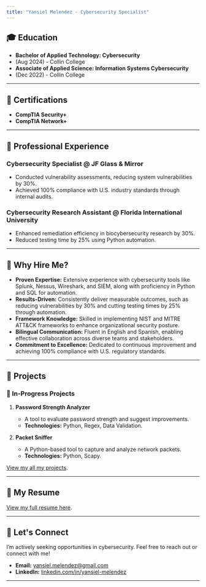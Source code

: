 ```yaml
---
title: "Yansiel Melendez - Cybersecurity Specialist"
---
```


## 🎓 Education
- **Bachelor of Applied Technology: Cybersecurity**
- (Aug 2024) - Collin College
- **Associate of Applied Science: Information Systems Cybersecurity**
- (Dec 2022) - Collin College

---

## 📜 Certifications
- **CompTIA Security+**
- **CompTIA Network+**

---

## 💼 Professional Experience
### Cybersecurity Specialist @ JF Glass & Mirror
- Conducted vulnerability assessments, reducing system vulnerabilities by 30%.
- Achieved 100% compliance with U.S. industry standards through internal audits.

### Cybersecurity Research Assistant @ Florida International University
- Enhanced remediation efficiency in biocybersecurity research by 30%.
- Reduced testing time by 25% using Python automation.

---

## 🤔 Why Hire Me?
- **Proven Expertise:** Extensive experience with cybersecurity tools like Splunk, Nessus, Wireshark, and SIEM, along with proficiency in Python and SQL for automation.
- **Results-Driven:** Consistently deliver measurable outcomes, such as reducing vulnerabilities by 30% and cutting testing times by 25% through automation.
- **Framework Knowledge:** Skilled in implementing NIST and MITRE ATT&CK frameworks to enhance organizational security posture.
- **Bilingual Communication:** Fluent in English and Spanish, enabling effective collaboration across diverse teams and stakeholders.
- **Commitment to Excellence:** Dedicated to continuous improvement and achieving 100% compliance with U.S. regulatory standards.

---

## 🚀 Projects
### 📌 In-Progress Projects
1. **Password Strength Analyzer**  
   - A tool to evaluate password strength and suggest improvements.  
   - **Technologies:** Python, Regex, Data Validation.

2. **Packet Sniffer**  
   - A Python-based tool to capture and analyze network packets.  
   - **Technologies:** Python, Scapy.

[View my all my projects](https://github.com/YMQSec/Projects).

---

## 📄 My Resume
[View my full resume here](Resume/Yansiel_Melendez_Resume.pdf).

---

## 🤝 Let's Connect
I’m actively seeking opportunities in cybersecurity. Feel free to reach out or connect with me!
- **Email:** [yansiel.melendez@gmail.com](mailto:yansiel.melendez@gmail.com)
- **LinkedIn:** [linkedin.com/in/yansiel-melendez](https://www.linkedin.com/in/yansiel-melendez)

---
